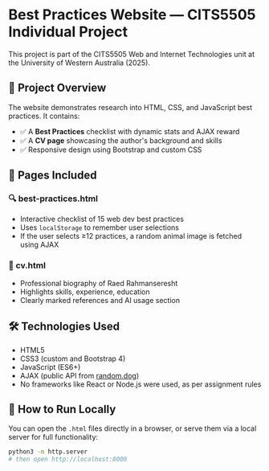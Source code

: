 # Best Practices Website — CITS5505 Individual Project

This project is part of the CITS5505 Web and Internet Technologies unit at the University of Western Australia (2025).

## 📌 Project Overview

The website demonstrates research into HTML, CSS, and JavaScript best practices. It contains:

- ✅ A **Best Practices** checklist with dynamic stats and AJAX reward
- ✅ A **CV page** showcasing the author's background and skills
- ✅ Responsive design using Bootstrap and custom CSS

## 🧱 Pages Included

### 🔍 best-practices.html
- Interactive checklist of 15 web dev best practices
- Uses `localStorage` to remember user selections
- If the user selects ≥12 practices, a random animal image is fetched using AJAX

### 👤 cv.html
- Professional biography of Raed Rahmanseresht
- Highlights skills, experience, education
- Clearly marked references and AI usage section

## 🛠️ Technologies Used
- HTML5
- CSS3 (custom and Bootstrap 4)
- JavaScript (ES6+)
- AJAX (public API from [random.dog](https://random.dog/woof.json))
- No frameworks like React or Node.js were used, as per assignment rules

## 📁 How to Run Locally

You can open the `.html` files directly in a browser, or serve them via a local server for full functionality:

```bash
python3 -m http.server
# then open http://localhost:8000

